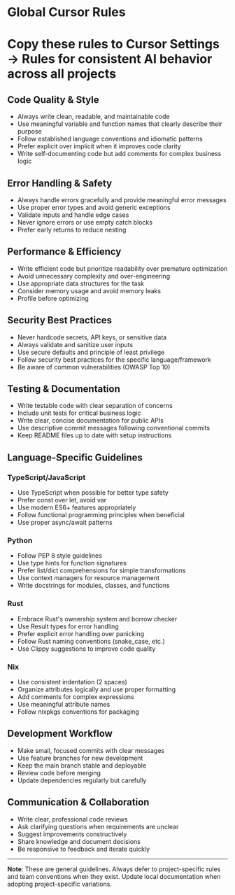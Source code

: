 # Global Cursor Rules
# Copy these rules to Cursor Settings → Rules for consistent AI behavior across all projects

## Code Quality & Style

- Always write clean, readable, and maintainable code
- Use meaningful variable and function names that clearly describe their purpose
- Follow established language conventions and idiomatic patterns
- Prefer explicit over implicit when it improves code clarity
- Write self-documenting code but add comments for complex business logic

## Error Handling & Safety

- Always handle errors gracefully and provide meaningful error messages
- Use proper error types and avoid generic exceptions
- Validate inputs and handle edge cases
- Never ignore errors or use empty catch blocks
- Prefer early returns to reduce nesting

## Performance & Efficiency

- Write efficient code but prioritize readability over premature optimization
- Avoid unnecessary complexity and over-engineering
- Use appropriate data structures for the task
- Consider memory usage and avoid memory leaks
- Profile before optimizing

## Security Best Practices

- Never hardcode secrets, API keys, or sensitive data
- Always validate and sanitize user inputs
- Use secure defaults and principle of least privilege
- Follow security best practices for the specific language/framework
- Be aware of common vulnerabilities (OWASP Top 10)

## Testing & Documentation

- Write testable code with clear separation of concerns
- Include unit tests for critical business logic
- Write clear, concise documentation for public APIs
- Use descriptive commit messages following conventional commits
- Keep README files up to date with setup instructions

## Language-Specific Guidelines

### TypeScript/JavaScript
- Use TypeScript when possible for better type safety
- Prefer const over let, avoid var
- Use modern ES6+ features appropriately
- Follow functional programming principles when beneficial
- Use proper async/await patterns

### Python
- Follow PEP 8 style guidelines
- Use type hints for function signatures
- Prefer list/dict comprehensions for simple transformations
- Use context managers for resource management
- Write docstrings for modules, classes, and functions

### Rust
- Embrace Rust's ownership system and borrow checker
- Use Result types for error handling
- Prefer explicit error handling over panicking
- Follow Rust naming conventions (snake_case, etc.)
- Use Clippy suggestions to improve code quality

### Nix
- Use consistent indentation (2 spaces)
- Organize attributes logically and use proper formatting
- Add comments for complex expressions
- Use meaningful attribute names
- Follow nixpkgs conventions for packaging

## Development Workflow

- Make small, focused commits with clear messages
- Use feature branches for new development
- Keep the main branch stable and deployable
- Review code before merging
- Update dependencies regularly but carefully

## Communication & Collaboration

- Write clear, professional code reviews
- Ask clarifying questions when requirements are unclear
- Suggest improvements constructively
- Share knowledge and document decisions
- Be responsive to feedback and iterate quickly

---

**Note**: These are general guidelines. Always defer to project-specific rules and team conventions when they exist. Update local documentation when adopting project-specific variations.